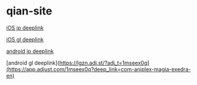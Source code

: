 # qian-site



[iOS jp deeplink](https://hqsj.adj.st/?adj_t=1manxkag)




[iOS gl deeplink](https://lgzn.adj.st/?adj_t=1mseex0q)



[android jp deeplink](https://app.adjust.com/1manxkag?deep_link=com-aniplex-magia-exedra-jp)




[android gl deeplink](https://lgzn.adj.st/?adj_t=1mseex0q](https://app.adjust.com/1mseex0q?deep_link=com-aniplex-magia-exedra-en)



